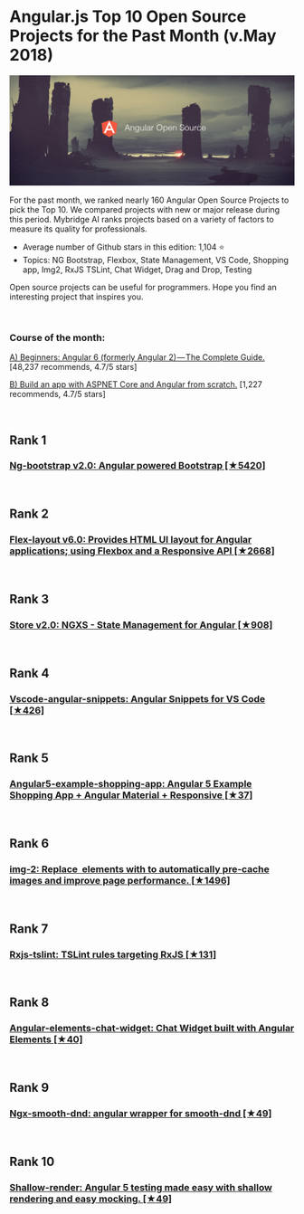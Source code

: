 # Angular.js Top 10 Open Source Projects for the Past Month (v.May 2018)

<img src="may-angular-opensource.jpg" width="800" alt="Mybridge"></a>

For the past month, we ranked nearly 160 Angular Open Source Projects to pick the Top 10. 
We compared projects with new or major release during this period. Mybridge AI ranks projects based on a variety of factors to measure its quality for professionals.

* Average number of Github stars in this edition: 1,104 ⭐️
* Topics: NG Bootstrap, Flexbox, State Management, VS Code, Shopping app, Img2, RxJS TSLint, Chat Widget, Drag and Drop, Testing

Open source projects can be useful for programmers. Hope you find an interesting project that inspires you.

<br>

### Course of the month:

[A) Beginners: Angular 6 (formerly Angular 2) — The Complete Guide.](http://bit.ly/2D82uW8) [48,237 recommends, 4.7/5 stars]

[B) Build an app with ASPNET Core and Angular from scratch.](http://bit.ly/2IjLeiz) [1,227 recommends, 4.7/5 stars]

<br>

## Rank 1
### [Ng-bootstrap v2.0: Angular powered Bootstrap [★5420]](https://github.com/ng-bootstrap/ng-bootstrap?utm_source=mybridge&utm_medium=blog&utm_campaign=read_more)


<br>

## Rank 2
### [Flex-layout v6.0: Provides HTML UI layout for Angular applications; using Flexbox and a Responsive API [★2668]](https://github.com/angular/flex-layout?utm_source=mybridge&utm_medium=blog&utm_campaign=read_more)


<br>

## Rank 3
### [Store v2.0: NGXS - State Management for Angular  [★908]](https://github.com/ngxs/store?utm_source=mybridge&utm_medium=blog&utm_campaign=read_more)


<br>

## Rank 4
### [Vscode-angular-snippets: Angular Snippets for VS Code [★426]](https://github.com/johnpapa/vscode-angular-snippets?utm_source=mybridge&utm_medium=blog&utm_campaign=read_more)


<br>

## Rank 5
### [Angular5-example-shopping-app: Angular 5 Example Shopping App + Angular Material + Responsive [★37]](https://github.com/affilnost/angular5-example-shopping-app?utm_source=mybridge&utm_medium=blog&utm_campaign=read_more)


<br>

## Rank 6
### [img-2: Replace <img /> elements with <img-2> to automatically pre-cache images and improve page performance. [★1496]](https://github.com/RevillWeb/img-2?utm_source=mybridge&utm_medium=blog&utm_campaign=read_more)


<br>

## Rank 7
### [Rxjs-tslint: TSLint rules targeting RxJS [★131]](https://github.com/ReactiveX/rxjs-tslint?utm_source=mybridge&utm_medium=blog&utm_campaign=read_more)


<br>

## Rank 8
### [Angular-elements-chat-widget: Chat Widget built with Angular Elements [★40]](https://github.com/beeman/angular-elements-chat-widget?utm_source=mybridge&utm_medium=blog&utm_campaign=read_more)


<br>

## Rank 9
### [Ngx-smooth-dnd: angular wrapper for smooth-dnd [★49]](https://github.com/kutlugsahin/ngx-smooth-dnd?utm_source=mybridge&utm_medium=blog&utm_campaign=read_more)


<br>

## Rank 10
### [Shallow-render: Angular 5 testing made easy with shallow rendering and easy mocking. [★49]](https://github.com/getsaf/shallow-render?utm_source=mybridge&utm_medium=blog&utm_campaign=read_more)

